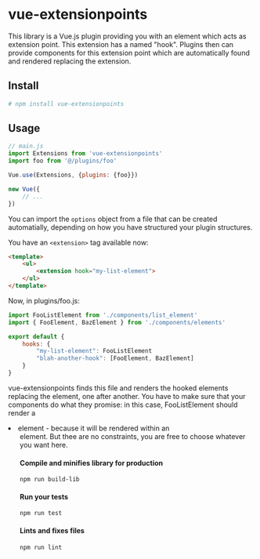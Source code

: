 # vue-extensionpoints

This library is a Vue.js plugin providing you with an element which acts as extension point. This extension has a named "hook". Plugins then can provide components for this extension point which are automatically found and rendered replacing the extension.

## Install

```bash
# npm install vue-extensionpoints
```

## Usage
```javascript
// main.js
import Extensions from 'vue-extensionpoints'
import foo from '@/plugins/foo'

Vue.use(Extensions, {plugins: {foo}})

new Vue({
    // ...
})
```

You can import the `options` object from a file that can be created automatially, depending on how you have structured your plugin structures.

You have an `<extension>` tag available now:

```html
<template>
    <ul>
        <extension hook="my-list-element">
    </ul>
</template>
```

Now, in plugins/foo.js:

```javascript
import FooListElement from './components/list_element'
import { FooElement, BazElement } from './components/elements'

export default {
    hooks: {
        "my-list-element": FooListElement
        "blah-another-hook": [FooElement, BazElement]
    }
}
```

vue-extensionpoints finds this file and renders the hooked elements replacing the <extension> element, one after another. You have to make sure that your components do what they promise: in this case, FooListElement should render a <li> element - because it will be rendered within an <ul> element. But thee are no constraints, you are free to choose whatever you want here.


#### Compile and minifies library for production
```
npm run build-lib
```

#### Run your tests
```
npm run test
```

#### Lints and fixes files
```
npm run lint
```
